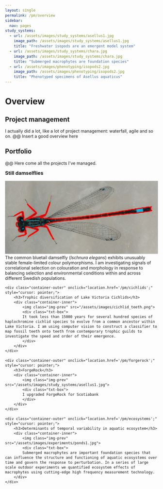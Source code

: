 ```yaml
---
layout: single
permalink: /pm/overview
sidebar:
  nav: pages
study_systems:
  - url: /assets/images/study_systems/asellus1.jpg
    image_path: /assets/images/study_systems/asellus1.jpg
    title: "Freshwater isopods are an emergent model system"
  - url: /assets/images/study_systems/chara.jpg
    image_path: /assets/images/study_systems/chara.jpg
    title: "Submerged macrophytes are foundation species"
  - url: /assets/images/phenotyping/isopods2.jpg
    image_path: /assets/images/phenotyping/isopods2.jpg
    title: "Phenotyped specimens of Asellus aquaticus"
---
```


# Overview

## Project management

I actually did a lot, like a lot of project management: waterfall, agile and so on. @@ Insert a good overview here

## Portfolio

@@ Here come all the projects I've managed.

<style>
	h3 {
    margin-top: 0em;
</style>

<div class="container-list">
	<div class="container-outer" onclick="location.href='/pm/damselflies';" style="cursor: pointer;">
		<div class="container-inner">
			<h3>Still damselflies</h3>
		</div>
		<div class="container-inner">
			<img class="img-prev" src="/assets/images/damselfly_phenopype.jpg">
			<div class="txt-box">
			The common bluetail damselfly (<i>Ischnura elegans</i>) exhibits unusuably stable female-limited colour polymorphisms. I am investigating signals of correlational selection on colouration and morphology in response to balancing selection and environmental conditions within and across different Swedish populations.
			</div>
		</div>
	</div>

	<div class="container-outer" onclick="location.href='/pm/cichlids';" style="cursor: pointer;">
		<h3>Trophic diversification of Lake Victoria Cichlids</h3>
		<div class="container-inner">
			<img class="img-prev" src="/assets/images/cichlid_teeth.png">
			<div class="txt-box">
			It took less than 15000 years for several hundred species of haplochromine cichlid species to evolve from a common ancestor within Lake Victoria. I am using computer vision to construct a classifier to map fossil teeth onto teeth from contemporary trophic guilds to investigate the speed and order of their emergence.
			</div>
		</div>
	</div>

	<div class="container-outer" onclick="location.href='/pm/forgerock';" style="cursor: pointer;">
		<h3>ForgeRock</h3>
		<div class="container-inner">
			<img class="img-prev" src="/assets/images/study_systems/asellus1.jpg">
			<div class="txt-box">
			I upgraded ForgeRock for Scotiabank
			</div>
		</div>
	</div>

	<div class="container-outer" onclick="location.href='/pm/ecosystems';" style="cursor: pointer;">
		<h3>Determinants of temporal variability in aquatic ecosystem</h3>
		<div class="container-inner">
			<img class="img-prev" src="/assets/images/experiments/ponds1.jpg">
			<div class="txt-box">
			Submerged macrophytes are important foundation species that can influence the structure and functioning of aquatic ecosystems over time and govern the response to perturbation. In a series of large scale outdoor experiments we quantified ecosystem effects of macrophytes using cutting-edge high frequency measurement technology.
		</div>
	</div>
</div>
